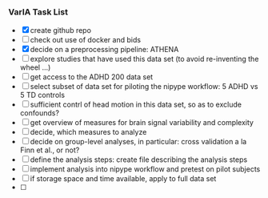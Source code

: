 ### VarIA Task List

- [x] create github repo
- [ ] check out use of docker and bids
- [x] decide on a preprocessing pipeline: ATHENA
- [ ] explore studies that have used this data set (to avoid re-inventing the wheel ...)
- [ ] get access to the ADHD 200 data set
- [ ] select subset of data set for piloting the nipype workflow: 5 ADHD vs 5 TD controls
- [ ] sufficient contrl of head motion in this data set, so as to exclude confounds?
- [ ] get overview of measures for brain signal variability and complexity
- [ ] decide, which measures to analyze
- [ ] decide on group-level analyses, in particular: cross validation a la Finn et al., or not?
- [ ] define the analysis steps: create file describing the analysis steps
- [ ] implement analysis into nipype workflow and pretest on pilot subjects
- [ ] if storage space and time available, apply to full data set
- [ ] 
